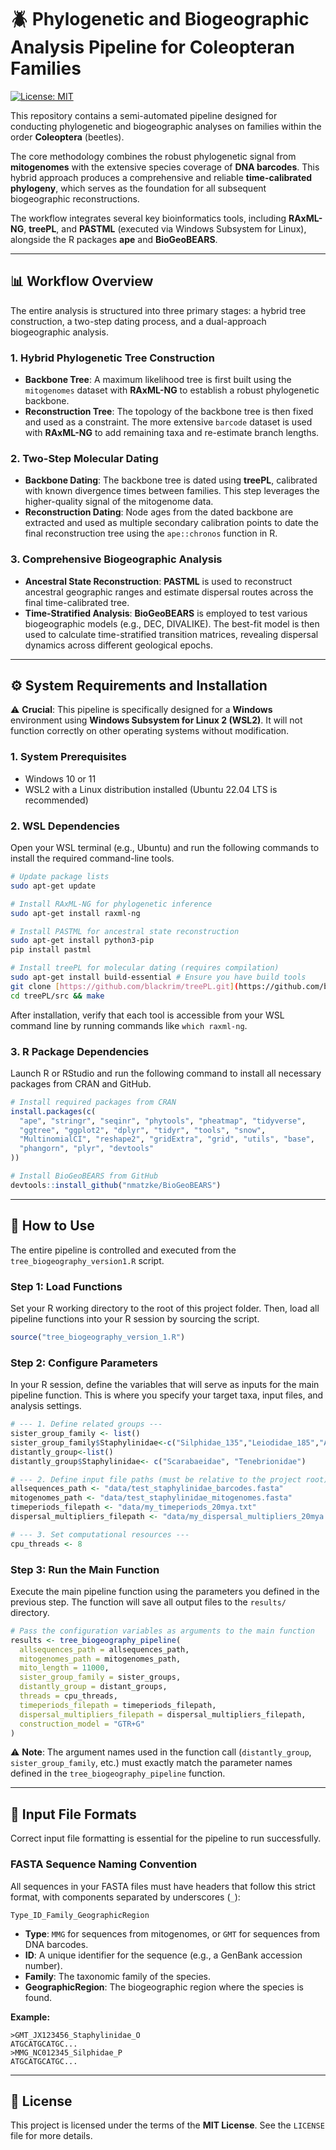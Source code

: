 # 🪲 Phylogenetic and Biogeographic Analysis Pipeline for Coleopteran Families

[![License: MIT](https://img.shields.io/badge/License-MIT-yellow.svg)](https://opensource.org/licenses/MIT)

This repository contains a semi-automated pipeline designed for conducting phylogenetic and biogeographic analyses on families within the order **Coleoptera** (beetles).

The core methodology combines the robust phylogenetic signal from **mitogenomes** with the extensive species coverage of **DNA barcodes**. This hybrid approach produces a comprehensive and reliable **time-calibrated phylogeny**, which serves as the foundation for all subsequent biogeographic reconstructions.

The workflow integrates several key bioinformatics tools, including **RAxML-NG**, **treePL**, and **PASTML** (executed via Windows Subsystem for Linux), alongside the R packages **ape** and **BioGeoBEARS**.

---

## 📊 Workflow Overview

The entire analysis is structured into three primary stages: a hybrid tree construction, a two-step dating process, and a dual-approach biogeographic analysis.

### 1. Hybrid Phylogenetic Tree Construction
* **Backbone Tree**: A maximum likelihood tree is first built using the `mitogenomes` dataset with **RAxML-NG** to establish a robust phylogenetic backbone.
* **Reconstruction Tree**: The topology of the backbone tree is then fixed and used as a constraint. The more extensive `barcode` dataset is used with **RAxML-NG** to add remaining taxa and re-estimate branch lengths.

### 2. Two-Step Molecular Dating
* **Backbone Dating**: The backbone tree is dated using **treePL**, calibrated with known divergence times between families. This step leverages the higher-quality signal of the mitogenome data.
* **Reconstruction Dating**: Node ages from the dated backbone are extracted and used as multiple secondary calibration points to date the final reconstruction tree using the `ape::chronos` function in R.

### 3. Comprehensive Biogeographic Analysis
* **Ancestral State Reconstruction**: **PASTML** is used to reconstruct ancestral geographic ranges and estimate dispersal routes across the final time-calibrated tree.
* **Time-Stratified Analysis**: **BioGeoBEARS** is employed to test various biogeographic models (e.g., DEC, DIVALIKE). The best-fit model is then used to calculate time-stratified transition matrices, revealing dispersal dynamics across different geological epochs.

---

## ⚙️ System Requirements and Installation

⚠️ **Crucial**: This pipeline is specifically designed for a **Windows** environment using **Windows Subsystem for Linux 2 (WSL2)**. It will not function correctly on other operating systems without modification.

### 1. System Prerequisites
* Windows 10 or 11
* WSL2 with a Linux distribution installed (Ubuntu 22.04 LTS is recommended)

### 2. WSL Dependencies
Open your WSL terminal (e.g., Ubuntu) and run the following commands to install the required command-line tools.

```bash
# Update package lists
sudo apt-get update

# Install RAxML-NG for phylogenetic inference
sudo apt-get install raxml-ng

# Install PASTML for ancestral state reconstruction
sudo apt-get install python3-pip
pip install pastml

# Install treePL for molecular dating (requires compilation)
sudo apt-get install build-essential # Ensure you have build tools
git clone [https://github.com/blackrim/treePL.git](https://github.com/blackrim/treePL.git)
cd treePL/src && make
```
After installation, verify that each tool is accessible from your WSL command line by running commands like `which raxml-ng`.

### 3. R Package Dependencies
Launch R or RStudio and run the following command to install all necessary packages from CRAN and GitHub.

```R
# Install required packages from CRAN
install.packages(c(
  "ape", "stringr", "seqinr", "phytools", "pheatmap", "tidyverse", 
  "ggtree", "ggplot2", "dplyr", "tidyr", "tools", "snow", 
  "MultinomialCI", "reshape2", "gridExtra", "grid", "utils", "base", 
  "phangorn", "plyr", "devtools"
))

# Install BioGeoBEARS from GitHub
devtools::install_github("nmatzke/BioGeoBEARS")
```

---

## 🚀 How to Use

The entire pipeline is controlled and executed from the `tree_biogeography_version1.R` script.

### Step 1: Load Functions
Set your R working directory to the root of this project folder. Then, load all pipeline functions into your R session by sourcing the script.

```R
source("tree_biogeography_version_1.R")
```

### Step 2: Configure Parameters
In your R session, define the variables that will serve as inputs for the main pipeline function. This is where you specify your target taxa, input files, and analysis settings.

```R
# --- 1. Define related groups ---
sister_group_family <- list()
sister_group_family$Staphylinidae<-c("Silphidae_135","Leiodidae_185","Agyrtidae_185","Hydraenidae_185","Ptiliidae_185")
distantly_group<-list()
distantly_group$Staphylinidae<- c("Scarabaeidae", "Tenebrionidae")

# --- 2. Define input file paths (must be relative to the project root) ---
allsequences_path <- "data/test_staphylinidae_barcodes.fasta"
mitogenomes_path <- "data/test_staphylinidae_mitogenomes.fasta"
timeperiods_filepath <- "data/my_timeperiods_20mya.txt"
dispersal_multipliers_filepath <- "data/my_dispersal_multipliers_20mya.txt"

# --- 3. Set computational resources ---
cpu_threads <- 8
```

### Step 3: Run the Main Function
Execute the main pipeline function using the parameters you defined in the previous step. The function will save all output files to the `results/` directory.

```R
# Pass the configuration variables as arguments to the main function
results <- tree_biogeography_pipeline(
  allsequences_path = allsequences_path,
  mitogenomes_path = mitogenomes_path,
  mito_length = 11000,
  sister_group_family = sister_groups,
  distantly_group = distant_groups,
  threads = cpu_threads,
  timeperiods_filepath = timeperiods_filepath,
  dispersal_multipliers_filepath = dispersal_multipliers_filepath,
  construction_model = "GTR+G"
)
```
⚠️ **Note**: The argument names used in the function call (`distantly_group`, `sister_group_family`, etc.) must exactly match the parameter names defined in the `tree_biogeography_pipeline` function.

---

## 📁 Input File Formats

Correct input file formatting is essential for the pipeline to run successfully.

### FASTA Sequence Naming Convention
All sequences in your FASTA files must have headers that follow this strict format, with components separated by underscores (`_`):

`Type_ID_Family_GeographicRegion`

* **Type**: `MMG` for sequences from mitogenomes, or `GMT` for sequences from DNA barcodes.
* **ID**: A unique identifier for the sequence (e.g., a GenBank accession number).
* **Family**: The taxonomic family of the species.
* **GeographicRegion**: The biogeographic region where the species is found.

**Example:**
```fasta
>GMT_JX123456_Staphylinidae_O
ATGCATGCATGC...
>MMG_NC012345_Silphidae_P
ATGCATGCATGC...
```

---

## 📜 License

This project is licensed under the terms of the **MIT License**. See the `LICENSE` file for more details.


